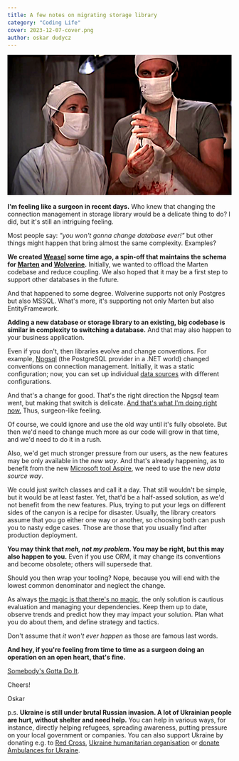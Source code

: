```yaml
---
title: A few notes on migrating storage library
category: "Coding Life"
cover: 2023-12-07-cover.png
author: oskar dudycz
---
```


![cover](2023-12-07-cover.png)

**I'm feeling like a surgeon in recent days.** Who knew that changing the connection management in storage library would be a delicate thing to do? I did, but it's still an intriguing feeling.

Most people say: _"you won't gonna change database ever!"_ but other things might happen that bring almost the same complexity. Examples?

**We created [Weasel](https://github.com/JasperFx/weasel) some time ago, a spin-off that maintains the schema for [Marten](https://martendb.io/) and [Wolverine](https://wolverine.netlify.app/).** Initially, we wanted to offload the Marten codebase and reduce coupling. We also hoped that it may be a first step to support other databases in the future.

And that happened to some degree. Wolverine supports not only Postgres but also MSSQL. What's more, it's supporting not only Marten but also EntityFramework.

**Adding a new database or storage library to an existing, big codebase is similar in complexity to switching a database.** And that may also happen to your business application.

Even if you don't, then libraries evolve and change conventions. For example, [Npgsql](https://www.npgsql.org/) (the PostgreSQL provider in a .NET world) changed conventions on connection management. Initially, it was a static configuration; now, you can set up individual [data sources](https://www.npgsql.org/doc/basic-usage.html#data-source) with different configurations.

And that's a change for good. That's the right direction the Npgsql team went, but making that switch is delicate. [And that's what I'm doing right now.](https://github.com/JasperFx/weasel/pull/112) Thus, surgeon-like feeling.

Of course, we could ignore and use the old way until it's fully obsolete. But then we'd need to change much more as our code will grow in that time, and we'd need to do it in a rush.

Also, we'd get much stronger pressure from our users, as the new features may be only available in the _new way_. And that's already happening, as to benefit from the new [Microsoft tool Aspire](https://learn.microsoft.com/en-us/dotnet/aspire/database/postgresql-component), we need to use the new _data source way_.

We could just switch classes and call it a day. That still wouldn't be simple, but it would be at least faster. Yet, that'd be a half-assed solution, as we'd not benefit from the new features. Plus, trying to put your legs on different sides of the canyon is a recipe for disaster. Usually, the library creators assume that you go either one way or another, so choosing both can push you to nasty edge cases. Those are those that you usually find after production deployment.

**You may think that _meh, not my problem_. You may be right, but this may also happen to you.** Even if you use ORM, it may change its conventions and become obsolete; others will supersede that.

Should you then wrap your tooling? Nope, because you will end with the lowest common denominator and neglect the change.

As always [the magic is that there's no magic](/en/the_magic_is_that_there_is_no_magic/), the only solution is cautious evaluation and managing your dependencies. Keep them up to date, observe trends and predict how they may impact your solution. Plan what you do about them, and define strategy and tactics.

Don't assume that _it won't ever happen_ as those are famous last words.

**And hey, if you're feeling from time to time as a surgeon doing an operation on an open heart, that's fine.**

[Somebody's Gotta Do It](https://www.youtube.com/watch?v=M0SjU95U3-k).

Cheers!

Oskar

p.s. **Ukraine is still under brutal Russian invasion. A lot of Ukrainian people are hurt, without shelter and need help.** You can help in various ways, for instance, directly helping refugees, spreading awareness, putting pressure on your local government or companies. You can also support Ukraine by donating e.g. to [Red Cross](https://www.icrc.org/pl/donate/ukraine), [Ukraine humanitarian organisation](https://savelife.in.ua/pl/donate/) or [donate Ambulances for Ukraine](https://www.gofundme.com/f/help-to-save-the-lives-of-civilians-in-a-war-zone).
